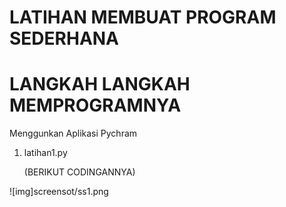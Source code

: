 # LATIHAN MEMBUAT PROGRAM SEDERHANA
# LANGKAH LANGKAH MEMPROGRAMNYA
Menggunkan Aplikasi Pychram <p>
1. latihan1.py <p>
(BERIKUT CODINGANNYA) <p>

![img]screensot/ss1.png